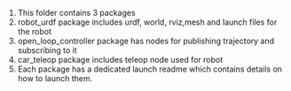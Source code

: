 1. This folder contains 3 packages
2. robot_urdf package includes urdf, world, rviz,mesh and launch files for the robot
3. open_loop_controller package has nodes for publishing trajectory and subscribing to it
4. car_teleop package includes teleop node used for robot
5. Each package has a dedicated launch readme which contains details on how to launch them.